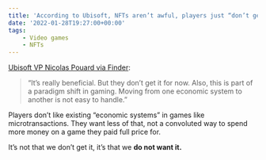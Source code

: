```yaml
---
title: 'According to Ubisoft, NFTs aren’t awful, players just “don’t get it”'
date: '2022-01-28T19:27:00+00:00'
tags:
    - Video games
    - NFTs
---
```


[Ubisoft VP Nicolas Pouard via Finder](https://www.finder.com.au/ubisoft-interview-nfts):

> “It’s really beneficial. But they don’t get it for now. Also, this is part of a paradigm shift in gaming. Moving from one economic system to another is not easy to handle.”

Players don’t like existing “economic systems” in games like microtransactions. They want less of that, not a convoluted way to spend more money on a game they paid full price for.

It’s not that we don’t get it, it’s that we **do not want it.**
